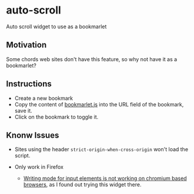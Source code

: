 # auto-scroll
Auto scroll widget to use as a bookmarlet 

## Motivation
Some chords web sites don't have this feature, so why not have it as a bookmarlet?

## Instructions
* Create a new bookmark
* Copy the content of [bookmarlet.js](./bookmarlet.js) into the URL field of the bookmark, save it.
* Click on the bookmark to toggle it.


## Knonw Issues
* Sites using the header `strict-origin-when-cross-origin` won't load the script.

* Only work in Firefox
  - [Writing mode for input elements is not working on chromium based browsers](https://bugs.chromium.org/p/chromium/issues/detail?id=681917&q=meter%20writing-mode&can=2), as I found out trying this widget there. 

